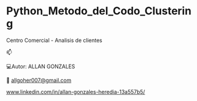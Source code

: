 # Python_Metodo_del_Codo_Clustering
Centro Comercial - Analisis de clientes

📫 
   
   💻Autor: ALLAN GONZALES
   
   📩 allgoher007@gmail.com
   
   www.linkedin.com/in/allan-gonzales-heredia-13a557b5/
